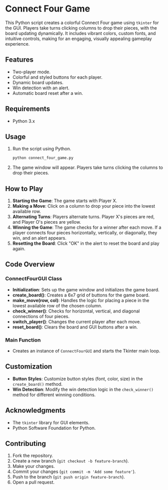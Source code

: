 # Connect Four Game

This Python script creates a colorful Connect Four game using `tkinter` for the GUI. Players take turns clicking columns to drop their pieces, with the board updating dynamically. It includes vibrant colors, custom fonts, and intuitive controls, making for an engaging, visually appealing gameplay experience.

## Features

- Two-player mode.
- Colorful and styled buttons for each player.
- Dynamic board updates.
- Win detection with an alert.
- Automatic board reset after a win.

## Requirements

- Python 3.x

## Usage

1. Run the script using Python.

   ```sh
   python connect_four_game.py
   ```

2. The game window will appear. Players take turns clicking the columns to drop their pieces.

## How to Play

1. **Starting the Game**: The game starts with Player X.
2. **Making a Move**: Click on a column to drop your piece into the lowest available row.
3. **Alternating Turns**: Players alternate turns. Player X's pieces are red, and Player O's pieces are yellow.
4. **Winning the Game**: The game checks for a winner after each move. If a player connects four pieces horizontally, vertically, or diagonally, they win, and an alert appears.
5. **Resetting the Board**: Click "OK" in the alert to reset the board and play again.

## Code Overview

### ConnectFourGUI Class

- **Initialization**: Sets up the game window and initializes the game board.
- **create_board()**: Creates a 6x7 grid of buttons for the game board.
- **make_move(row, col)**: Handles the logic for placing a piece in the lowest available row of the chosen column.
- **check_winner()**: Checks for horizontal, vertical, and diagonal connections of four pieces.
- **switch_player()**: Changes the current player after each move.
- **reset_board()**: Clears the board and GUI buttons after a win.

### Main Function

- Creates an instance of `ConnectFourGUI` and starts the Tkinter main loop.


## Customization

- **Button Styles**: Customize button styles (font, color, size) in the `create_board()` method.
- **Win Detection**: Modify the win detection logic in the `check_winner()` method for different winning conditions.


## Acknowledgments

- The `tkinter` library for GUI elements.
- Python Software Foundation for Python.

## Contributing

1. Fork the repository.
2. Create a new branch (`git checkout -b feature-branch`).
3. Make your changes.
4. Commit your changes (`git commit -m 'Add some feature'`).
5. Push to the branch (`git push origin feature-branch`).
6. Open a pull request.
